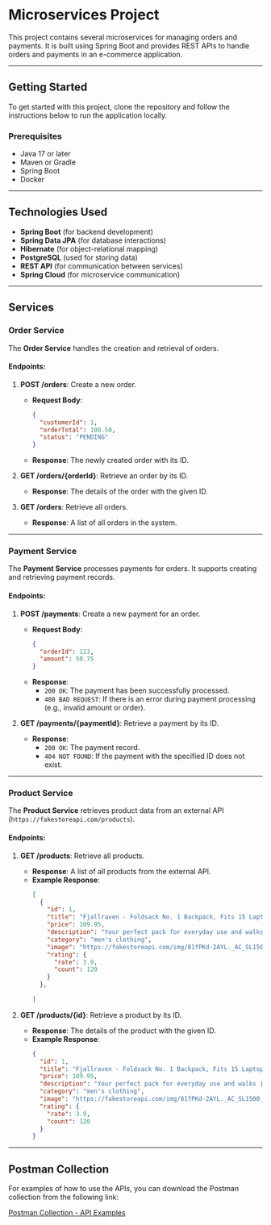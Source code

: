 # Microservices Project

This project contains several microservices for managing orders and payments. It is built using Spring Boot and provides REST APIs to handle orders and payments in an e-commerce application.

---

## Getting Started

To get started with this project, clone the repository and follow the instructions below to run the application locally.

### Prerequisites

- Java 17 or later
- Maven or Gradle
- Spring Boot
- Docker 

---

## Technologies Used

- **Spring Boot** (for backend development)
- **Spring Data JPA** (for database interactions)
- **Hibernate** (for object-relational mapping)
- **PostgreSQL** (used for storing data)
- **REST API** (for communication between services)
- **Spring Cloud** (for microservice communication)

---

## Services

### Order Service
The **Order Service** handles the creation and retrieval of orders.

#### Endpoints:
1. **POST /orders**: Create a new order.
   - **Request Body**:
     ```json
     {
       "customerId": 1,
       "orderTotal": 100.50,
       "status": "PENDING"
     }
     ```
   - **Response**: The newly created order with its ID.

2. **GET /orders/{orderId}**: Retrieve an order by its ID.
   - **Response**: The details of the order with the given ID.

3. **GET /orders**: Retrieve all orders.
   - **Response**: A list of all orders in the system.

---

### Payment Service
The **Payment Service** processes payments for orders. It supports creating and retrieving payment records.

#### Endpoints:
1. **POST /payments**: Create a new payment for an order.
   - **Request Body**:
     ```json
     {
       "orderId": 123,
       "amount": 50.75
     }
     ```
   - **Response**:
     - `200 OK`: The payment has been successfully processed.
     - `400 BAD REQUEST`: If there is an error during payment processing (e.g., invalid amount or order).

2. **GET /payments/{paymentId}**: Retrieve a payment by its ID.
   - **Response**:
     - `200 OK`: The payment record.
     - `404 NOT FOUND`: If the payment with the specified ID does not exist.

---

### Product Service
The **Product Service** retrieves product data from an external API (`https://fakestoreapi.com/products`).

#### Endpoints:
1. **GET /products**: Retrieve all products.
   - **Response**: A list of all products from the external API.
   - **Example Response**:
     ```json
     [
       {
         "id": 1,
         "title": "Fjallraven - Foldsack No. 1 Backpack, Fits 15 Laptops",
         "price": 109.95,
         "description": "Your perfect pack for everyday use and walks in the forest. Stash your laptop (up to 15 inches) in the padded sleeve, your everyday",
         "category": "men's clothing",
         "image": "https://fakestoreapi.com/img/81fPKd-2AYL._AC_SL1500_.jpg",
         "rating": {
           "rate": 3.9,
           "count": 120
         }
       },
    
     ]
     ```

2. **GET /products/{id}**: Retrieve a product by its ID.
   - **Response**: The details of the product with the given ID.
   - **Example Response**:
     ```json
     {
       "id": 1,
       "title": "Fjallraven - Foldsack No. 1 Backpack, Fits 15 Laptops",
       "price": 109.95,
       "description": "Your perfect pack for everyday use and walks in the forest. Stash your laptop (up to 15 inches) in the padded sleeve, your everyday",
       "category": "men's clothing",
       "image": "https://fakestoreapi.com/img/81fPKd-2AYL._AC_SL1500_.jpg",
       "rating": {
         "rate": 3.9,
         "count": 120
       }
     }
     ```

---

## Postman Collection
For examples of how to use the APIs, you can download the Postman collection from the following link:

[Postman Collection - API Examples](https://github.com/rosa-uwur/microservices-java/blob/main/Microservices.postman_collection.json)
